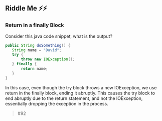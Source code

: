 ## Riddle Me ⚡⚡️
### Return in a finally Block

Consider this java code snippet, what is the output?
 
 ```java
public String doSomething() {  
    String name = "David";
    try {
        throw new IOException();
    } finally {
        return name;
    }
}
 ```
 
In this case, even though the try block throws a new IOException, we use return in the finally block, ending it abruptly. This causes the try block to end abruptly due to the return statement, and not the IOException, essentially dropping the exception in the process.

> #92
